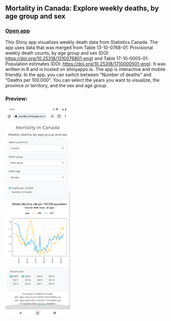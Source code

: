
## Mortality in Canada: Explore weekly deaths, by age group and sex
### <a href="https://jlomako.shinyapps.io/mortality-canada/">Open app</a>

This Shiny app visualizes weekly death data from Statistics Canada. 
The app uses data that was merged from Table 13-10-0768-01: 
Provisional weekly death counts, by age group and sex
(DOI: https://doi.org/10.25318/1310076801-eng) and
Table 17-10-0005-01: Population estimates 
(DOI: https://doi.org/10.25318/1710000501-eng).
It was written in R and is hosted on shinyapps.io.
The app is interactive and mobile friendly.
In the app, you can switch between "Number of deaths" and 
"Deaths per 100.000". You can select the years you want to visualize, 
the province or territory, and the sex and age group. 

### Preview:
<img src="screenshots/Screenshot_20220921-150059.png" alt="screenshot" width=40%>
